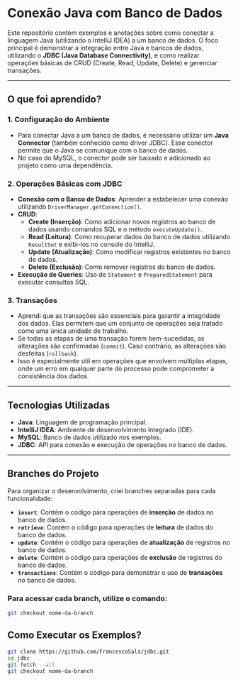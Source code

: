 # Conexão Java com Banco de Dados

Este repositório contém exemplos e anotações sobre como conectar a linguagem Java (utilizando o IntelliJ IDEA) a um banco de dados. O foco principal é demonstrar a integração entre Java e bancos de dados, utilizando o **JDBC (Java Database Connectivity)**, e como realizar operações básicas de CRUD (Create, Read, Update, Delete) e gerenciar transações.

---

## O que foi aprendido?

### 1. **Configuração do Ambiente**
   - Para conectar Java a um banco de dados, é necessário utilizar um **Java Connector** (também conhecido como driver JDBC). Esse conector permite que o Java se comunique com o banco de dados.
   - No caso do MySQL, o conector pode ser baixado e adicionado ao projeto como uma dependência.

### 2. **Operações Básicas com JDBC**
   - **Conexão com o Banco de Dados**: Aprender a estabelecer uma conexão utilizando `DriverManager.getConnection()`.
   - **CRUD**:
     - **Create (Inserção)**: Como adicionar novos registros ao banco de dados usando comandos SQL e o método `executeUpdate()`.
     - **Read (Leitura)**: Como recuperar dados do banco de dados utilizando `ResultSet` e exibi-los no console do IntelliJ.
     - **Update (Atualização)**: Como modificar registros existentes no banco de dados.
     - **Delete (Exclusão)**: Como remover registros do banco de dados.
   - **Execução de Queries**: Uso de `Statement` e `PreparedStatement` para executar consultas SQL.

### 3. **Transações**
   - Aprendi que as transações são essenciais para garantir a integridade dos dados. Elas permitem que um conjunto de operações seja tratado como uma única unidade de trabalho.
   - Se todas as etapas de uma transação forem bem-sucedidas, as alterações são confirmadas (`commit`). Caso contrário, as alterações são desfeitas (`rollback`).
   - Isso é especialmente útil em operações que envolvem múltiplas etapas, onde um erro em qualquer parte do processo pode comprometer a consistência dos dados.

---

## Tecnologias Utilizadas
- **Java**: Linguagem de programação principal.
- **IntelliJ IDEA**: Ambiente de desenvolvimento integrado (IDE).
- **MySQL**: Banco de dados utilizado nos exemplos.
- **JDBC**: API para conexão e execução de operações no banco de dados.

---

## Branches do Projeto
Para organizar o desenvolvimento, criei branches separadas para cada funcionalidade:

- **`insert`**: Contém o código para operações de **inserção** de dados no banco de dados.
- **`retrieve`**: Contém o código para operações de **leitura** de dados do banco de dados.
- **`update`**: Contém o código para operações de **atualização** de registros no banco de dados.
- **`delete`**: Contém o código para operações de **exclusão** de registros do banco de dados.
- **`transactions`**: Contém o código para demonstrar o uso de **transações** no banco de dados.

### Para acessar cada branch, utilize o comando:

```bash
git checkout nome-da-branch
```

## Como Executar os Exemplos?

```bash
git clone https://github.com/FrancescoSala/jdbc.git
cd jdbc
git fetch --all
git checkout nome-da-branch
```

